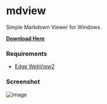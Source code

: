 # mdview
Simple Markdown Viewer for Windows.

**[Download Here](https://github.com/setsumi/mdview/releases/)**

### Requirements
- [Edge WebView2](https://developer.microsoft.com/en-us/microsoft-edge/webview2/#download-section)


### Screenshot
![image](https://user-images.githubusercontent.com/5970554/211241698-30ca2d03-f24b-4c45-b44e-0cf96c7bce08.png)

